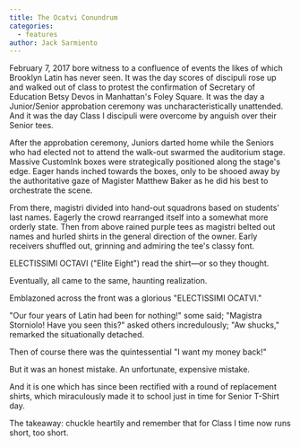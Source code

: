 ```yaml
---
title: The Ocatvi Conundrum
categories:
  - features
author: Jack Sarmiento
---
```


February 7, 2017 bore witness to a confluence of events the likes of which Brooklyn Latin has never seen. It was the day scores of discipuli rose up and walked out of class to protest the confirmation of Secretary of Education Betsy Devos in Manhattan's Foley Square. It was the day a Junior/Senior approbation ceremony was uncharacteristically unattended. And it was the day Class I discipuli were overcome by anguish over their Senior tees.

After the approbation ceremony, Juniors darted home while the Seniors who had elected not to attend the walk-out swarmed the auditorium stage. Massive CustomInk boxes were strategically positioned along the stage's edge. Eager hands inched towards the boxes, only to be shooed away by the authoritative gaze of Magister Matthew Baker as he did his best to orchestrate the scene.

From there, magistri divided into hand-out squadrons based on students' last names. Eagerly the crowd rearranged itself into a somewhat more orderly state. Then from above rained purple tees as magistri belted out names and hurled shirts in the general direction of the owner. Early receivers shuffled out, grinning and admiring the tee's classy font.

ELECTISSIMI OCTAVI ("Elite Eight") read the shirt—or so they thought.

Eventually, all came to the same, haunting realization.

Emblazoned across the front was a glorious "ELECTISSIMI OCATVI."

"Our four years of Latin had been for nothing!" some said; "Magistra Storniolo! Have you seen this?" asked others incredulously; "Aw shucks," remarked the situationally detached.

Then of course there was the quintessential "I want my money back!"

But it was an honest mistake. An unfortunate, expensive mistake.

And it is one which has since been rectified with a round of replacement shirts, which miraculously made it to school just in time for Senior T-Shirt day.

The takeaway: chuckle heartily and remember that for Class I time now runs short, too short.
